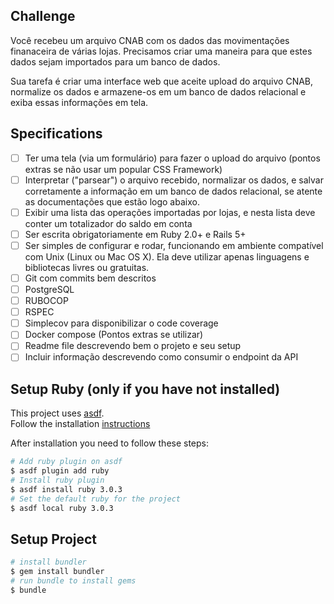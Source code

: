 ## Challenge

Você recebeu um arquivo CNAB com os dados das movimentações finanaceira de várias lojas. Precisamos criar uma maneira para que estes dados sejam importados para um banco de dados.

Sua tarefa é criar uma interface web que aceite upload do arquivo CNAB, normalize os dados e armazene-os em um banco de dados relacional e exiba essas informações em tela.

## Specifications

- [ ] Ter uma tela (via um formulário) para fazer o upload do arquivo (pontos extras se não usar um popular CSS Framework)
- [ ] Interpretar ("parsear") o arquivo recebido, normalizar os dados, e salvar corretamente a informação em um banco de dados relacional, se atente as documentações que estão logo abaixo.
- [ ] Exibir uma lista das operações importadas por lojas, e nesta lista deve conter um totalizador do saldo em conta
- [ ] Ser escrita obrigatoriamente em Ruby 2.0+ e Rails 5+
- [ ] Ser simples de configurar e rodar, funcionando em ambiente compatível com Unix (Linux ou Mac OS X). Ela deve utilizar apenas linguagens e bibliotecas livres ou gratuitas.
- [ ] Git com commits bem descritos
- [ ] PostgreSQL
- [ ] RUBOCOP
- [ ] RSPEC
- [ ] Simplecov para disponibilizar o code coverage
- [ ] Docker compose (Pontos extras se utilizar)
- [ ] Readme file descrevendo bem o projeto e seu setup
- [ ] Incluir informação descrevendo como consumir o endpoint da API

## Setup Ruby (only if you have not installed)

This project uses [asdf](https://asdf-vm.com/#/). \
Follow the installation [instructions](https://asdf-vm.com/#/core-manage-asdf?id=asdf)

After installation you need to follow these steps:

```bash
# Add ruby plugin on asdf
$ asdf plugin add ruby
# Install ruby plugin
$ asdf install ruby 3.0.3
# Set the default ruby for the project
$ asdf local ruby 3.0.3
```

## Setup Project

```bash
# install bundler
$ gem install bundler
# run bundle to install gems
$ bundle
```
